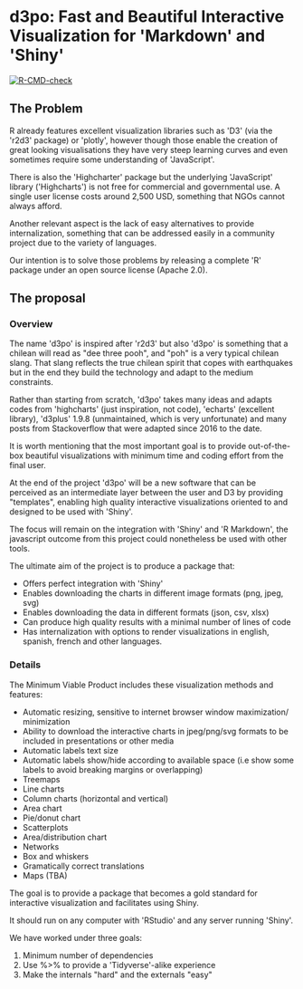 # d3po: Fast and Beautiful Interactive Visualization for 'Markdown' and 'Shiny'

<!-- badges: start -->
[![R-CMD-check](https://github.com/pachadotdev/d3po/workflows/R-CMD-check/badge.svg)](https://github.com/pachadotdev/d3po/actions)
<!-- badges: end -->
  
## The Problem

R already features excellent visualization libraries such as 'D3' (via the 
'r2d3' package) or 'plotly', however though those enable the creation of great 
looking visualisations they have very steep learning curves and even sometimes 
require some understanding of 'JavaScript'. 

There is also the 'Highcharter' package but the underlying 'JavaScript' library 
('Highcharts') is not free for commercial and governmental use. A single user 
license costs around 2,500 USD, something that NGOs cannot always afford.

Another relevant aspect is the lack of easy alternatives to provide 
internalization, something that can be addressed easily in a community project 
due to the variety of languages.

Our intention is to solve those problems by releasing a complete 'R' package 
under an open source license (Apache 2.0).

## The proposal

### Overview

The name 'd3po' is inspired after 'r2d3' but also 'd3po' is something that a 
chilean will read as "dee three pooh", and "poh" is a very typical chilean 
slang. That slang reflects the true chilean spirit that copes with earthquakes 
but in the end they build the technology and adapt to the medium constraints.

Rather than starting from scratch, 'd3po' takes many ideas and adapts codes 
from 'highcharts' (just inspiration, not code), 'echarts' (excellent library), 
'd3plus' 1.9.8 (unmaintained, which is very unfortunate) and many posts from
Stackoverflow that were adapted since 2016 to the date.

It is worth mentioning that the most important goal is to provide out-of-the-box
beautiful visualizations with minimum time and coding effort from the final 
user.

At the end of the project 'd3po' will be a new software that can be perceived as 
an intermediate layer between the user and D3 by providing "templates", 
enabling high quality interactive visualizations oriented to and designed to be 
used with 'Shiny'.

The focus will remain on the integration with 'Shiny' and 'R Markdown', the 
javascript outcome from this project could nonetheless be used with other tools.

The ultimate aim of the project is to produce a package that:

* Offers perfect integration with 'Shiny'
* Enables downloading the charts in different image formats (png, jpeg, svg)
* Enables downloading the data in different formats (json, csv, xlsx)
* Can produce high quality results with a minimal number of lines of code
* Has internalization with options to render visualizations in english, spanish,
  french and other languages.

### Details
  
The Minimum Viable Product includes these visualization methods and features:

* Automatic resizing, sensitive to internet browser window maximization/
  minimization
* Ability to download the interactive charts in jpeg/png/svg formats to be 
  included in presentations or other media
* Automatic labels text size
* Automatic labels show/hide according to available space (i.e show some labels 
  to avoid breaking margins or overlapping)
* Treemaps
* Line charts
* Column charts (horizontal and vertical)
* Area chart
* Pie/donut chart
* Scatterplots
* Area/distribution chart
* Networks
* Box and whiskers
* Gramatically correct translations
* Maps (TBA)

The goal is to provide a package that becomes a gold standard for interactive 
visualization and facilitates using Shiny.

It should run on any computer with 'RStudio' and any server running 'Shiny'.

We have worked under three goals:

1. Minimum number of dependencies
2. Use %>% to provide a 'Tidyverse'-alike experience
3. Make the internals "hard" and the externals "easy"
